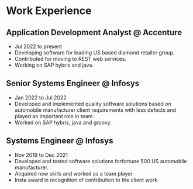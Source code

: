 # Work Experience 
## Application Development Analyst @ Accenture
- Jul 2022 to present
- Developing software for leading US based diamond retailer group.
- Contributed for moving to REST web services.
- Working on SAP hybris and java.

## Senior Systems Engineer @ Infosys
- Jan 2022 to Jul 2022
- Developed and implemented quality software solutions based on automobile manufacturer client requirements with less defects and played an important role in team.
- Worked on SAP hybris, java and groovy.

## Systems Engineer @ Infosys
- Nov 2019 to Dec 2021
- Developed and tested software solutions forfortune 500 US automobile manufacturer.
- Acquired new skills and worked as a team player
- Insta award in recognition of contribution to the client work

